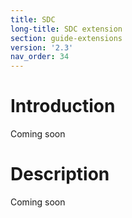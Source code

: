 ```yaml
---
title: SDC
long-title: SDC extension
section: guide-extensions
version: '2.3'
nav_order: 34
---
```

# Introduction

Coming soon

# Description

Coming soon
